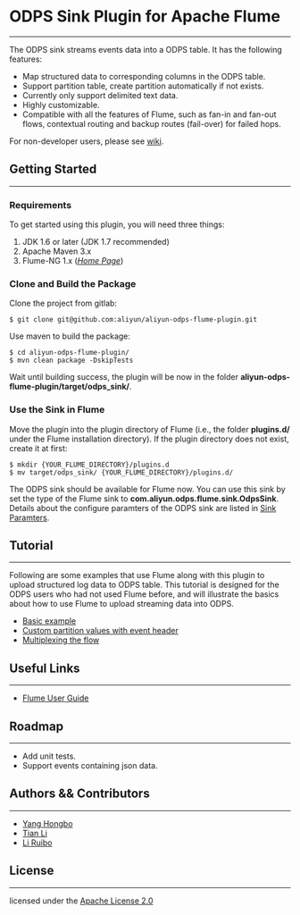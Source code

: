 # ODPS Sink Plugin for Apache Flume
---

The ODPS sink streams events data into a ODPS table. It has the following features:

- Map structured data to corresponding columns in the ODPS table.
- Support partition table, create partition automatically if not exists.
- Currently only support delimited text data.
- Highly customizable.
- Compatible with all the features of Flume, such as fan-in and fan-out flows, contextual routing and backup routes (fail-over) for failed hops.

For non-developer users, please see [wiki](http://github.com/aliyun/aliyun-odps-flume-plugin/wiki/home).

## Getting Started
---

### Requirements

To get started using this plugin, you will need three things:

1. JDK 1.6 or later (JDK 1.7 recommended)
2. Apache Maven 3.x  
3. Flume-NG 1.x  (*[Home Page](https://flume.apache.org/index.html)*)

### Clone and Build the Package

Clone the project from gitlab:

```
$ git clone git@github.com:aliyun/aliyun-odps-flume-plugin.git
```

Use maven to build the package:

```
$ cd aliyun-odps-flume-plugin/
$ mvn clean package -DskipTests
```

Wait until building success, the plugin will be now in the folder **aliyun-odps-flume-plugin/target/odps_sink/**.

### Use the Sink in Flume

Move the plugin into the plugin directory of Flume (i.e., the folder **plugins.d/** under the Flume installation directory). If the plugin directory does not exist, create it at first:

```
$ mkdir {YOUR_FLUME_DIRECTORY}/plugins.d
$ mv target/odps_sink/ {YOUR_FLUME_DIRECTORY}/plugins.d/
```

The ODPS sink should be available for Flume now. You can use this sink by set the type of the Flume sink to **com.aliyun.odps.flume.sink.OdpsSink**. Details about the configure paramters of the ODPS sink are listed in [Sink Paramters](http://github.com/aliyun/aliyun-odps-flume-plugin/wiki/sink-parameter).

## Tutorial
---

Following are some examples that use Flume along with this plugin to upload structured log data to ODPS table. This tutorial is designed for the ODPS users who had not used Flume before, and will illustrate the basics about how to use Flume to upload streaming data into ODPS.

- [Basic example](http://github.com/aliyun/aliyun-odps-flume-plugin/wiki/basic-example)
- [Custom partition values with event header](http://github.com/aliyun/aliyun-odps-flume-plugin/wiki/custom-partition)
- [Multiplexing the flow](http://github.com/aliyun/aliyun-odps-flume-plugin/wiki/multiplexing)

## Useful Links
---

- [Flume User Guide](https://flume.apache.org/FlumeUserGuide.html)

## Roadmap
---

- Add unit tests.
- Support events containing json data.

## Authors && Contributors
---

- [Yang Hongbo](https://github.com/hongbosoftware)
- [Tian Li](https://github.com/tianliplus)
- [Li Ruibo](https://github.com/lyman)

## License
---

licensed under the [Apache License 2.0](https://www.apache.org/licenses/LICENSE-2.0.html)
